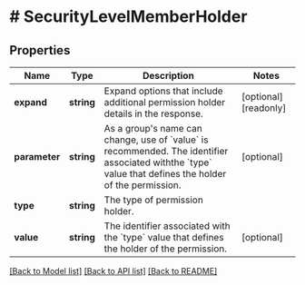 # # SecurityLevelMemberHolder

## Properties

Name | Type | Description | Notes
------------ | ------------- | ------------- | -------------
**expand** | **string** | Expand options that include additional permission holder details in the response. | [optional] [readonly]
**parameter** | **string** | As a group&#39;s name can change, use of &#x60;value&#x60; is recommended. The identifier associated withthe &#x60;type&#x60; value that defines the holder of the permission. | [optional]
**type** | **string** | The type of permission holder. |
**value** | **string** | The identifier associated with the &#x60;type&#x60; value that defines the holder of the permission. | [optional]

[[Back to Model list]](../../README.md#models) [[Back to API list]](../../README.md#endpoints) [[Back to README]](../../README.md)
